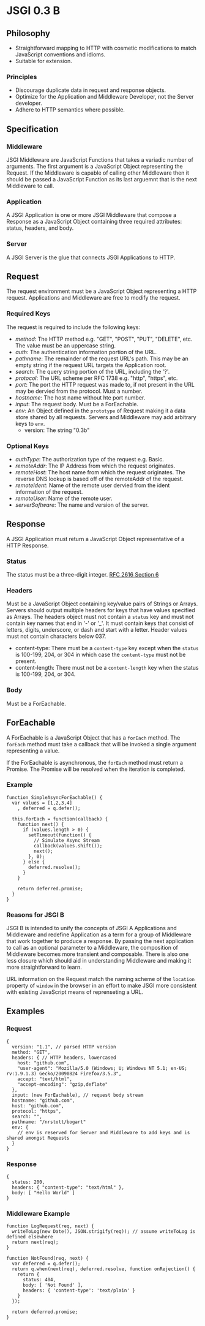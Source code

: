 # JSGI 0.3 B

## Philosophy

* Straightforward mapping to HTTP with cosmetic modifications to match JavaScript conventions and idioms.
* Suitable for extension.

### Principles

* Discourage duplicate data in request and response objects.
* Optimize for the Application and Middleware Developer, not the Server developer.
* Adhere to HTTP semantics where possible.

## Specification

### Middleware

JSGI Middleware are JavaScript Functions that takes a variadic number of arguments. The first argument is a 
JavaScript Object representing the Request. If the Middleware is capable of calling other Middleware then 
it should be passed a JavaScript Function as its last arguemnt that is the next Middleware to call.

### Application

A JSGI Application is one or more JSGI Middleware that compose a Response as a JavaScript Object
containing three required attributes: status, headers, and body.

### Server

A JSGI Server is the glue that connects JSGI Applications to HTTP.

## Request

The request environment must be a JavaScript Object representing a HTTP request. Applications and Middleware are free to modify the request.

### Required Keys

The request is required to include the following keys:

* _method_: The HTTP method e.g. "GET", "POST", "PUT", "DELETE", etc. The value must be an uppercase string.
* _auth_: The authentication information portion of the URL.
* _pathname_: The remainder of the request URL's path. This may be an empty string if the request URL targets the Application root.
* _search_:  The query string portion of the URL, including the '?'.
* _protocol_: The URL scheme per RFC 1738 e.g. "http", "https", etc.
* _port_: The port the HTTP request was made to, if not present in the URL may be dervied from the protocol. Must a number.
* _hostname_: The host name without hte port number.
* _input_: The request body. Must be a ForEachable.
* _env_: An Object defined in the `prototype` of Request making it a data store shared by all requests. Servers and Middleware may add arbitrary keys to `env`.
  * version: The string "0.3b"

### Optional Keys

* _authType_: The authorization type of the request e.g. Basic.
* _remoteAddr_: The IP Address from which the request originates.
* _remoteHost_: The host name from which the request originates. The reverse DNS lookup is based off of the remoteAddr of the request.
* _remoteIdent_: Name of the remote user dervied from the ident information of the request.
* _remoteUser_: Name of the remote user.
* _serverSoftware_: The name and version of the server.

## Response

A JSGI Application must return a JavaScript Object representative of a HTTP Response.

### Status

The status must be a three-digit integer. [RFC 2616 Section 6](http://www.w3.org/Protocols/rfc2616/rfc2616-sec6.html#sec6.1.1)

### Headers

Must be a JavaScript Object containing key/value pairs of Strings or Arrays. Servers should output
multiple headers for keys that have values specified as Arrays. The headers object must not contain a `status`
key and must not contain key names that end in '-' or '_'. It must contain keys that consist of letters, digits,
underscore, or dash and start with a letter. Header values must not contain characters below 037.

* content-type: There must be a `content-type` key except when the `status` is 100-199, 204, or 304 in which case the `content-type` must not be present.
* content-length: There must not be a `content-length` key when the status is 100-199, 204, or 304.

### Body

Must be a ForEachable.

## ForEachable

A ForEachable is a JavaScript Object that has a `forEach` method. The `forEach` method must take a callback that
will be invoked a single argument representing a value.

If the ForEachable is asynchronous, the `forEach` method must return a Promise. The Promise will be resolved when
the iteration is completed.

### Example

    function SimpleAsyncForEachable() {
      var values = [1,2,3,4]
        , deferred = q.defer();

      this.forEach = function(callback) {
        function next() {
          if (values.length > 0) {
            setTimeout(function() {
              // Simulate Async Stream
              callback(values.shift());
              next();
            }, 0);
          } else {
            deferred.resolve();
          }
        }

        return deferred.promise;
      }
    }

### Reasons for JSGI B

JSGI B is intended to unify the concepts of JSGI A Applications and Middleware and redefine Application as a term
for a group of Middleware that work together to produce a response. By passing the next application to call as an
optional parameter to a Middleware, the composition of Middleware becomes more transient and composable. There is also
one less closure which should aid in understanding Middleware and making it more straightforward to learn.

URL information on the Request match the naming scheme of the `location` property of `window` in the browser 
in an effort to make JSGI more consistent with existing JavaScript means of reprenseting a URL.

## Examples

### Request

    {
      version: "1.1", // parsed HTTP version
      method: "GET",
      headers: { // HTTP headers, lowercased
        host: "github.com",
        "user-agent": "Mozilla/5.0 (Windows; U; Windows NT 5.1; en-US; rv:1.9.1.3) Gecko/20090824 Firefox/3.5.3",
        accept: "text/html",
        "accept-encoding": "gzip,deflate"
      },
      input: (new ForEachable), // request body stream
      hostname: "github.com",
      host: "github.com",
      protocol: "https",
      search: "",
      pathname: "/nrstott/bogart"
      env: { 
        // env is reserved for Server and Middleware to add keys and is shared amongst Requests
      }
    }

### Response

    {
      status: 200,
      headers: { "content-type": "text/html" },
      body: [ "Hello World" ]
    }

### Middleware Example

    function LogRequest(req, next) {
      writeToLog(new Date(), JSON.strigify(req)); // assume writeToLog is defined elsewhere
      return next(req);
    }

    function NotFound(req, next) {
      var deferred = q.defer();
      return q.when(next(req), deferred.resolve, function onRejection() {
        return {
          status: 404,
          body: [ 'Not Found' ],
          headers: { 'content-type': 'text/plain' }
        }
      });

      return deferred.promise;
    }
